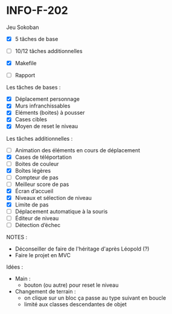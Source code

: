 # INFO-F-202
Jeu Sokoban

- [X] 5 tâches de base
- [ ] 10/12 tâches additionnelles
- [X] Makefile
- [ ] Rapport


Les tâches de bases :
- [X] Déplacement personnage
- [X] Murs infranchissables
- [X] Eléments (boites) à pousser
- [X] Cases cibles
- [X] Moyen de reset le niveau

Les tâches additionnelles :
- [ ] Animation des éléments en cours de déplacement
- [X] Cases de téléportation
- [ ] Boites de couleur
- [X] Boîtes légères
- [ ] Compteur de pas
- [ ] Meilleur score de pas
- [X] Écran d’accueil
- [X] Niveaux et sélection de niveau
- [X] Limite de pas
- [ ] Déplacement automatique à la souris
- [ ] Éditeur de niveau
- [ ] Détection d’échec

NOTES : 
- Déconseiller de faire de l'héritage d'après Léopold (?)
- Faire le projet en MVC


Idées :
- Main :
  - bouton (ou autre) pour reset le niveau 
- Changement de terrain :
  - on clique sur un bloc ça passe au type suivant en boucle
  - limité aux classes descendantes de objet
